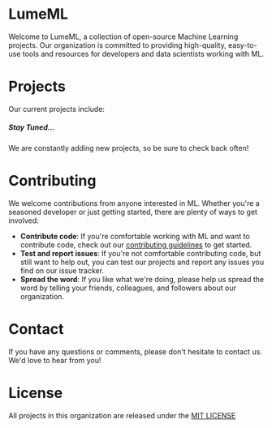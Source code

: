 # **LumeML**

Welcome to LumeML, a collection of open-source Machine Learning projects. Our organization is committed to providing high-quality, easy-to-use tools and resources for developers and data scientists working with ML.

# **Projects**

Our current projects include: <h5>Stay Tuned...</h5>

We are constantly adding new projects, so be sure to check back often!

# **Contributing**

We welcome contributions from anyone interested in ML. Whether you're a seasoned developer or just getting started, there are plenty of ways to get involved:

* **Contribute code**: If you're comfortable working with ML and want to contribute code, check out our <a href = "https://docs.github.com/en/communities/setting-up-your-project-for-healthy-contributions/setting-guidelines-for-repository-contributors">contributing guidelines</a> to get started.
* **Test and report issues**: If you're not comfortable contributing code, but still want to help out, you can test our projects and report any issues you find on our issue tracker.
* **Spread the word**: If you like what we're doing, please help us spread the word by telling your friends, colleagues, and followers about our organization.

# **Contact**

If you have any questions or comments, please don't hesitate to contact us. We'd love to hear from you!

# **License**

All projects in this organization are released under the <a href = "https://opensource.org/license/mit/"> MIT LICENSE</a>
